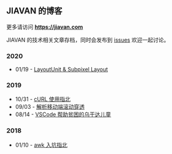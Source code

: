 ## JIAVAN 的博客

更多请访问 **https://jiavan.com**

JIAVAN 的技术相关文章存档，同时会发布到 [issues](https://github.com/Jiavan/blog/issues) 欢迎一起讨论。

### 2020

-   01/19 - [LayoutUnit & Subpixel Layout](https://github.com/Jiavan/blog/issues/5)

### 2019

-   10/31 - [cURL 使用指北](https://github.com/Jiavan/blog/issues/4)
-   09/03 - [解析移动端滚动穿透](https://github.com/Jiavan/blog/issues/2)
-   08/14 - [VSCode 帮助贫困的乌干达儿童](https://github.com/Jiavan/blog/issues/3)

### 2018

-   01/10 - [awk 入坑指北 ](https://github.com/Jiavan/blog/issues/1)
